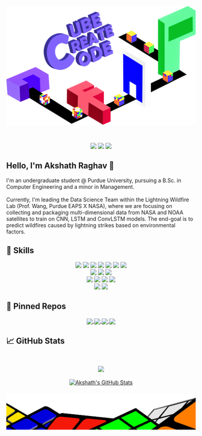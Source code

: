 ![Akshath's GitHub Banner](./cubo.png)

<br> 
<div align = "center" >
  
[![](https://img.shields.io/badge/LinkedIn-Profile-informational?style=flat&logo=linkedin&logoColor=white&color=0D76A8)](https://www.linkedin.com/in/akshathrr/)
[![](https://img.shields.io/badge/Resume-.pdf-informational?style=flat&logoColor=white&color=0D76A8)](https://github.com/AkshathRaghav/AkshathRaghav/blob/main/AkshathRaghavResume.pdf)
[![](https://img.shields.io/badge/Email-araviki@purdue.edu-informational?style=flat&logoColor=white&color=0D76A8)](araviki@purdue.edu)
</div> 

Hello,  I'm Akshath Raghav 👋
---

I'm an undergraduate student @ Purdue University, pursuing a B.Sc. in Computer Engineering and a minor in Management. </br> </br> 
Currently, I'm leading the Data Science Team within the Lightning Wildfire Lab (Prof. Wang, Purdue EAPS X NASA), where we are focusing on collecting and packaging multi-dimensional data from NASA and NOAA satellites to train on CNN, LSTM and ConvLSTM models. The end-goal is to predict wildfires caused by lightning strikes based on environmental factors.

## 💼 Skills

<div align="center"> 
 
![](https://img.shields.io/badge/Python-14354C?style=for-the-badge&logo=python&logoColor=white)
![](https://img.shields.io/badge/Java-ED8B00?style=for-the-badge&logo=java&logoColor=white)
![](https://img.shields.io/badge/JavaScript-F7DF1E?style=for-the-badge&logo=javascript&logoColor=black)
![](https://img.shields.io/badge/C-4EA94B?style=for-the-badge&logo=C&logoColor=white)
![](https://img.shields.io/badge/PostgreSQL-00000F?style=for-the-badge&logo=PostgreSQL&logoColor=white)
![](https://img.shields.io/badge/numpy-%23013243.svg?style=for-the-badge&logo=numpy&logoColor=white)
![](https://img.shields.io/badge/pandas-%23150458.svg?style=for-the-badge&logo=pandas&logoColor=white)
<br>
![](https://img.shields.io/badge/Django-092E20?style=for-the-badge&logo=django&logoColor=white)
![](https://img.shields.io/badge/Flask-000000?style=for-the-badge&logo=flask&logoColor=white)
![](https://img.shields.io/badge/.NET-5C2D91?style=for-the-badge&logo=.net&logoColor=white)
<br>
![](https://img.shields.io/badge/Amazon_AWS-232F3E?style=for-the-badge&logo=amazon-aws&logoColor=white)
![](https://img.shields.io/badge/Heroku-430098?style=for-the-badge&logo=heroku&logoColor=white)
![](https://img.shields.io/badge/adobeillustrator-%23FF9A00.svg?style=for-the-badge&logo=adobeillustrator&logoColor=white)
![](https://img.shields.io/badge/Adobe%20Lightroom-31A8FF.svg?style=for-the-badge&logo=Adobe%20Lightroom&logoColor=white)
<br> 
![](https://img.shields.io/badge/NeoVim-%2357A143.svg?&style=for-the-badge&logo=neovim&logoColor=white)
![](https://img.shields.io/badge/IntelliJIDEA-000000.svg?style=for-the-badge&logo=intellij-idea&logoColor=white)
  
</div>

## 📌 Pinned Repos

<div align="center"> 
<a href="https://github.com/AkshathRaghav/cubot.io">
  <img align="center" src="https://github-readme-stats.vercel.app/api/pin/?username=AkshathRaghav&repo=cubot.io&title_color=ffffff&text_color=c9cacc&icon_color=4AB197&bg_color=1A2B34" />
</a>
 <a href="https://github.com/AkshathRaghav/rnpsmun2021.github.io">
  <img align="center" src="https://github-readme-stats.vercel.app/api/pin/?username=AkshathRaghav&repo=rnpsmun2021.github.io&title_color=ffffff&text_color=c9cacc&icon_color=4AB197&bg_color=1A2B34" />
</a>
<a href="https://github.com/AkshathRaghav/YourCollege">
  <img align="center" src="https://github-readme-stats.vercel.app/api/pin/?username=AkshathRaghav&repo=yourcollege&title_color=ffffff&text_color=c9cacc&icon_color=4AB197&bg_color=1A2B34" />
</a>
<a href="https://github.com/AkshathRaghav/cubord.io">
  <img align="center" src="https://github-readme-stats.vercel.app/api/pin/?username=AkshathRaghav&repo=cubord.io&title_color=ffffff&text_color=c9cacc&icon_color=4AB197&bg_color=1A2B34" />
</a>

</div>
  
## &#x1f4c8; GitHub Stats

<br>
<div align="center"> 
<a href="https://github.com/akshathraghav">
  <img align="center" style="margin:0.7rem" src="https://github-readme-stats.vercel.app/api/top-langs/?username=akshathraghav&show_icons=true&locale=en&layout=compact&hide=html,css&title_color=ffffff&text_color=c9cacc&icon_color=4AB197&bg_color=1A2B34" />
</a>
<br> 
<a href="https://github.com/akshathraghav">
  <img align="center" style="margin:0.5rem" src="https://github-readme-stats.vercel.app/api?username=akshathraghav&show_icons=true&line_height=27&count_private=true&title_color=ffffff&text_color=c9cacc&icon_color=4AB097&bg_color=1A2B34" alt="Akshath's GitHub Stats" />
</a>
</div>

![End](./endb.png)


